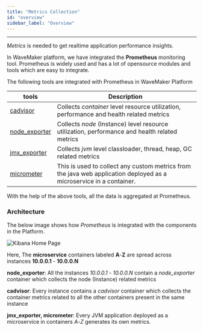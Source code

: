 ```yaml
---
title: "Metrics Collection"
id: "overview"
sidebar_label: "Overview"
---
```

---

*Metrics* is needed to get realtime application performance insights.

In WaveMaker platform, we have integrated the **Prometheus** monitoring tool. Prometheus is widely used and has a lot of opensource modules and tools which are
 easy to integrate.

The following tools are integrated with Prometheus in WaveMaker Platform

| tools      | Description |
| ----------- | ----------- |
| [cadvisor](https://github.com/google/cadvisor) | Collects *container* level resource utilization, performance and health related metrics  |  
| [node_exporter](https://github.com/prometheus/node_exporter) | Collects *node* (Instance) level resource utilization, performance and health related metrics  |  
| [jmx_exporter](https://github.com/prometheus/jmx_exporter) | Collects *jvm* level classloader, thread, heap, GC related metrics  |
| [micrometer](https://github.com/micrometer-metrics/micrometer) | This is used to collect any custom metrics from the java web application deployed as a microservice in a container. |

With the help of the above tools, all the data is aggregated at Prometheus.

### Architecture

The below image shows how *Prometheus* is integrated with the components in the Platform.

![Kibana Home Page](/learn/assets/wme-setup/wme-observability/prometheus/prometheus-architecture.png)

Here, The **microservice** containers labeled **A**-**Z** are spread across instances **10.0.0.1** - **10.0.0.N**

**node_exporter**: All the instances *10.0.0.1* - *10.0.0.N* contain a *node_exporter* container which collects the node (Instance) related metrics  

**cadvisor**: Every instance contains a *cadvisor* container which collects the container metrics  related to all the other containers present in the same
 instance

**jmx_exporter, micrometer**: Every JVM application deployed as a microservice in containers *A*-*Z* generates its own metrics.
  